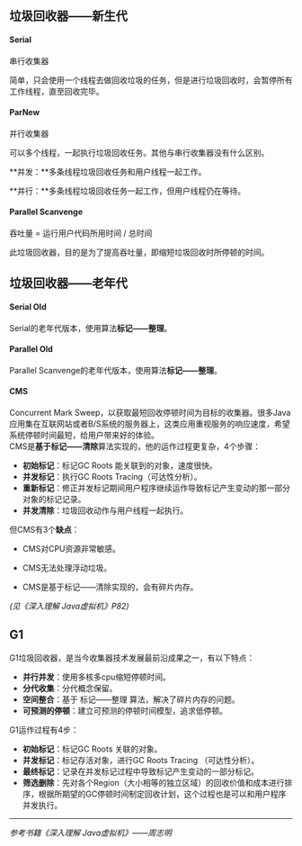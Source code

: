 ## 垃圾回收器——新生代

#### Serial

串行收集器

简单，只会使用一个线程去做回收垃圾的任务，但是进行垃圾回收时，会暂停所有工作线程，直至回收完毕。

#### ParNew

并行收集器

可以多个线程，一起执行垃圾回收任务。其他与串行收集器没有什么区别。

**并发：**多条线程垃圾回收任务和用户线程一起工作。

**并行：**多条线程垃圾回收任务一起工作，但用户线程仍在等待。

#### Parallel Scanvenge

吞吐量 = 运行用户代码所用时间 / 总时间

此垃圾回收器，目的是为了提高吞吐量，即缩短垃圾回收时所停顿的时间。

## 垃圾回收器——老年代

#### Serial Old

Serial的老年代版本，使用算法**标记——整理**。

#### Parallel Old

Parallel Scanvenge的老年代版本，使用算法**标记——整理**。

#### CMS

Concurrent Mark Sweep，以获取最短回收停顿时间为目标的收集器。很多Java应用集在互联网站或者B/S系统的服务器上，这类应用重视服务的响应速度，希望系统停顿时间最短，给用户带来好的体验。  
CMS是**基于标记——清除**算法实现的，他的运作过程更复杂，4个步骤：

* **初始标记**：标记GC Roots 能关联到的对象，速度很快。
* **并发标记**：执行GC Roots Tracing（可达性分析）。
* **重新标记**：修正并发标记期间用户程序继续运作导致标记产生变动的那一部分对象的标记记录。
* **并发清除**：垃圾回收动作与用户线程一起执行。

但CMS有3个**缺点**：

* CMS对CPU资源非常敏感。

* CMS无法处理浮动垃圾。

* CMS是基于标记——清除实现的，会有碎片内存。

*(见《深入理解 Java虚拟机》P82)*

## G1

G1垃圾回收器，是当今收集器技术发展最前沿成果之一，有以下特点：

* **并行并发**：使用多核多cpu缩短停顿时间。
* **分代收集**：分代概念保留。
* **空间整合**：基于 标记——整理 算法，解决了碎片内存的问题。
* **可预测的停顿**：建立可预测的停顿时间模型，追求低停顿。

G1运作过程有4步：

* **初始标记**：标记GC Roots 关联的对象。
* **并发标记**：标记存活对象，进行GC Roots Tracing （可达性分析）。
* **最终标记**：记录在并发标记过程中导致标记产生变动的一部分标记。
* **筛选删除**：先对各个Region（大小相等的独立区域）的回收价值和成本进行排序，根据所期望的GC停顿时间制定回收计划，这个过程也是可以和用户程序并发执行。

------

*参考书籍《深入理解 Java虚拟机》——周志明*